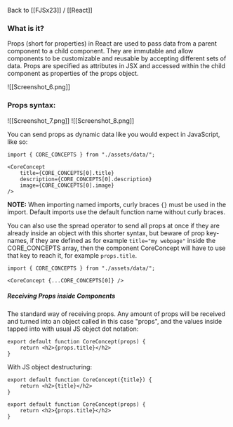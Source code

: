 Back to [[FJSx23]] / [[React]]
### What is it?
Props (short for properties) in React are used to pass data from a parent component to a child component. They are immutable and allow components to be customizable and reusable by accepting different sets of data. Props are specified as attributes in JSX and accessed within the child component as properties of the props object.

![[Screenshot_6.png]]
### Props syntax:
![[Screenshot_7.png]]
![[Screenshot_8.png]]

You can send props as dynamic data like you would expect in JavaScript, like so:
```JSX
import { CORE_CONCEPTS } from "./assets/data/";

<CoreConcept 
	title={CORE_CONCEPTS[0].title}
	description={CORE_CONCEPTS[0].description}
	image={CORE_CONCEPTS[0].image}
/> 
```
**NOTE:** When importing named imports, curly braces `{}` must be used in the import. Default imports use the default function name without curly braces.

You can also use the spread operator to send all props at once if they are already inside an object with this shorter syntax, but beware of prop key-names, if they are defined as for example `title="my webpage"` inside the CORE_CONCEPTS array, then the component CoreConcept will have to use that key to reach it, for example `props.title`.
```JSX
import { CORE_CONCEPTS } from "./assets/data/";

<CoreConcept {...CORE_CONCEPTS[0]} /> 
```

##### Receiving Props inside Components

The standard way of receiving props. Any amount of props will be received and turned into an object called in this case "props", and the values inside tapped into with usual JS object dot notation:
```JSX
export default function CoreConcept(props) {
	return <h2>{props.title}</h2>
}
```

With JS object destructuring:
```JSX
export default function CoreConcept({title}) {
	return <h2>{title}</h2>
}
```

```JSX
export default function CoreConcept(props) {
	return <h2>{props.title}</h2>
}
```

